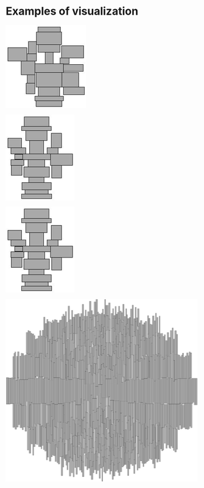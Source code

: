 # Examples of visualization

![ex1](res1.jpg)

![ex2](res3.jpg)

![ex3](res3.jpg)

![ex4](res4.jpg)
